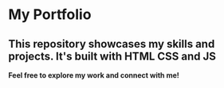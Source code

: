# My Portfolio

This repository showcases my skills and projects.
It's built with HTML CSS and JS
---

**Feel free to explore my work and connect with me!**
